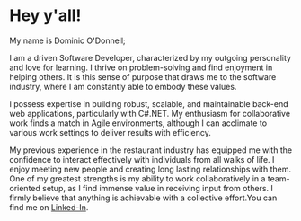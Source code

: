 # Hey y'all!
My name is Dominic O'Donnell;

I am a driven Software Developer, characterized by my outgoing personality and love for learning. I thrive on problem-solving and find enjoyment in helping others. It is this sense of purpose that draws me to the software industry, where I am constantly able to embody these values.

I possess expertise in building robust, scalable, and maintainable back-end web applications, particularly with C#.NET. My enthusiasm for collaborative work finds a match in Agile environments, although I can acclimate to various work settings to deliver results with efficiency.

My previous experience in the restaurant industry has equipped me with the confidence to interact effectively with individuals from all walks of life. I enjoy meeting new people and creating long lasting relationships with them. One of my greatest strengths is my ability to work collaboratively in a team-oriented setup, as I find immense value in receiving input from others. I firmly believe that anything is achievable with a collective effort.You can find me on [Linked-In][3].
<!-- icons with padding -->

[1.1]: http://i.imgur.com/tXSoThF.png (twitter icon with padding)
[2.1]: http://i.imgur.com/0o48UoR.png (github icon with padding)

<!-- icons without padding -->

[1.2]: http://i.imgur.com/wWzX9uB.png (twitter icon without padding)
[2.2]: http://i.imgur.com/9I6NRUm.png (github icon without padding)
[3.2]: https://raw.githubusercontent.com/MartinHeinz/MartinHeinz/master/linkedin-3-16.png (LinkedIn icon without padding)


<!-- links to your social media accounts -->

[2]: https://github.com/Dominicod
[3]: https://www.linkedin.com/in/dominic-odonnell/


<!-- Resources -->
<!-- Icons: https://simpleicons.org/ -->
<!-- GitHub Stats: https://github.com/anuraghazra/github-readme-stats -->
<!-- Emojis: https://emojipedia.org/emoji/ -->
<!-- HTML Emojis: https://www.fileformat.info/index.htm -->
<!-- Shields: https://shields.io/ -->
<!-- Awesome GitHub Profile README: https://github.com/abhisheknaiidu/awesome-github-profile-readme -->

